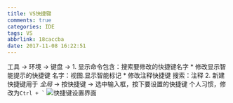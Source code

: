 ```yaml
---
title: VS快捷键
comments: true
categories: IDE
tags: VS
abbrlink: 18caccba
date: 2017-11-08 16:22:51
---
```


工具 -> 环境 -> 键盘
-> 1. 显示命令包含：搜索要修改的快捷键名字
    * 修改显示智能提示的快捷键
    名字：视图.显示智能标记
    * 修改注释快捷键
    搜索：注释
   2. 新建快捷键用于 _全局_ -> 按快捷键 -> 选中输入框，按下要设置的快捷键
    个人习惯，修改为`` Ctrl + ` ``
![快捷键设置界面](/assets/images/vs_keys_config/vs-keys-config.png)